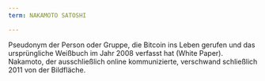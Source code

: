 ```yaml
---
term: NAKAMOTO SATOSHI

---
```

Pseudonym der Person oder Gruppe, die Bitcoin ins Leben gerufen und das ursprüngliche Weißbuch im Jahr 2008 verfasst hat (White Paper). Nakamoto, der ausschließlich online kommunizierte, verschwand schließlich 2011 von der Bildfläche.